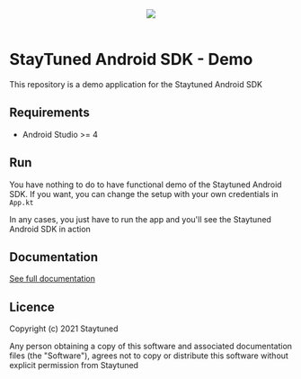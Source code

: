 <div align="center">
  <img src="https://storage.staytuned.io/staytuned/logo-staytuned.svg">
</div>
<br>

# StayTuned Android SDK - Demo

This repository is a demo application for the Staytuned Android SDK

## Requirements

-   Android Studio >= 4

## Run

You have nothing to do to have functional demo of the Staytuned Android SDK.
If you want, you can change the setup with your own credentials in `App.kt`

In any cases, you just have to run the app and you'll see the Staytuned Android SDK in action

## Documentation

[See full documentation](https://doc.staytuned.io/)

## Licence

Copyright (c) 2021 Staytuned

Any person obtaining a copy of this software and associated documentation
files (the "Software"), agrees not to copy or distribute this software without
explicit permission from Staytuned
